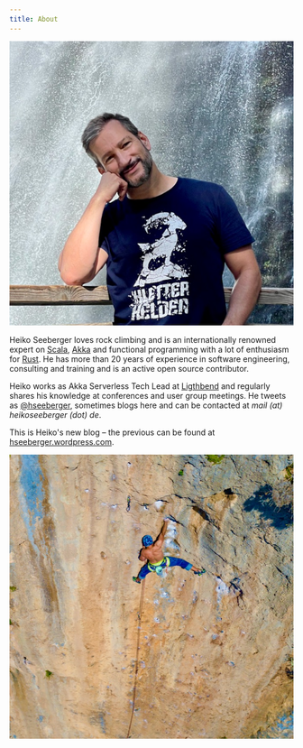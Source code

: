 ```yaml
---
title: About
---
```


![Heiko](/img/heiko-640.jpeg)

Heiko Seeberger loves rock climbing and is an internationally renowned expert on [Scala](https://scala-lang.org/), [Akka](https://akka.io/) and functional programming with a lot of enthusiasm for [Rust](https://www.rust-lang.org/). He has more than 20 years of experience in software engineering, consulting and training and is an active open source contributor.

Heiko works as Akka Serverless Tech Lead at [Ligthbend](https://www.lightbend.com/) and regularly shares his knowledge at conferences and user group meetings. He tweets as [@hseeberger](https://twitter.com/hseeberger), sometimes blogs here and can be contacted at *mail (at) heikoseeberger (dot) de*.

This is Heiko's new blog – the previous can be found at [hseeberger.wordpress.com](https://hseeberger.wordpress.com/).

![Heiko](/img/climbing.jpg)
